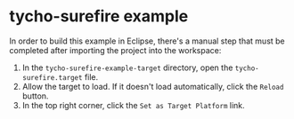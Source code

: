 # tycho-surefire example

In order to build this example in Eclipse, there's a manual step that must be completed after importing the project 
into the workspace:

1) In the `tycho-surefire-example-target` directory, open the `tycho-surefire.target` file.
2) Allow the target to load.  If it doesn't load automatically, click the `Reload` button.
3) In the top right corner, click the `Set as Target Platform` link.
